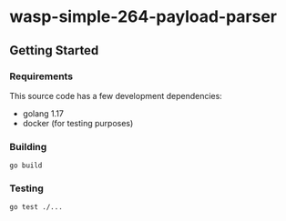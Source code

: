 # wasp-simple-264-payload-parser

## Getting Started

### Requirements

This source code has a few development dependencies:

- golang 1.17
- docker (for testing purposes)

### Building

```
go build
```

### Testing

```
go test ./...
```
